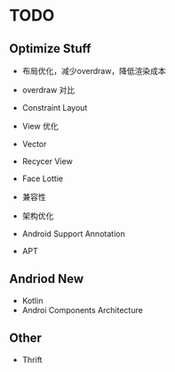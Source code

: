 # TODO

## Optimize Stuff
- 布局优化，减少overdraw，降低渲染成本
 - overdraw 对比
 - Constraint Layout
- View 优化
 - Vector
 - Recycer View
 - Face Lottie
- 兼容性
    
- 架构优化
 - Android Support Annotation
 - APT


## Andriod New
- Kotlin
- Androi Components Architecture

## Other
- Thrift
